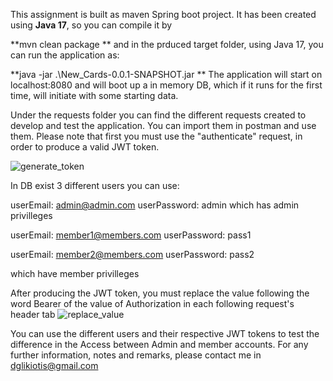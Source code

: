 This assignment is built as maven Spring boot project. It has been created using **Java 17**, so you can compile it by 

**mvn clean package
**
and in the prduced target folder, using Java 17, you can run the application as:

**java -jar .\New_Cards-0.0.1-SNAPSHOT.jar
**
The application will start on localhost:8080 and will boot up a in memory DB, which if it runs for the first time, will initiate with some starting data.

Under the requests folder you can find the different requests created to develop and test the application. 
You can import them in postman and use them.
Please note that first you must use the "authenticate" request, in order to produce a valid JWT token. 

![generate_token](https://github.com/dglyk/cards_assignment/assets/11438108/ef5bcbd7-77c1-4598-8048-a3d28cb59c51)

In DB exist 3 different users you can use: 

userEmail: admin@admin.com 
userPassword: admin
which has admin privilleges

userEmail: member1@members.com
userPassword: pass1

userEmail: member2@members.com
userPassword: pass2

which have member privilleges

After producing the JWT token, you must replace the value following the word Bearer of the value of Authorization in each following request's header tab
![replace_value](https://github.com/dglyk/cards_assignment/assets/11438108/c59206ab-c83d-439a-8cb9-163316548ea5)

You can use the different users and their respective JWT tokens to test the difference in the Access between Admin and member accounts.
For any further information, notes and remarks, please contact me in dglikiotis@gmail.com

